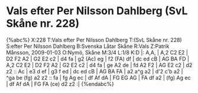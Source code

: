 # Vals efter Per Nilsson Dahlberg (SvL Skåne nr. 228)

{%abc%}
X:228
T:Vals efter Per Nilsson Dahlberg
T:(SvL Skåne nr. 228)
S:efter Per Nilsson Dahlberg
B:Svenska Låtar Skåne
R:Vals
Z:Patrik Månsson, 2009-01-03
O:Nymö, Skåne
M:3/4
L:1/8
K:D
|: A,A, | A,2 C2 E2 | D2 F2 A2 | G2 E2 c2 | d4 fa | g2 (Ac) eg | f2 (FA) df | dc ed cB |
AG BA FD | A,2 C2 E2 | D2 F2 A2 | G2 E2 c2 | d4 fa | ge A2 de | fd A2 F2 |
AG E2 c2 | d2 z2 :: Ac | e3 d ef | g3 f ed | dc ed cB | AG BA FA |
a2 a^g a2 | d'2 c'b a2 | ^ga be (fg) a2 z2 :: fa | fg Ag ec | df Af dA |
FG EG AG | FA df a2 | (fg) Ag ec | df Af dA | FG FA (ce) d2 z2 :|
{%endabc%}

